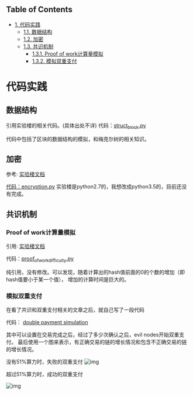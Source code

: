 <div id="table-of-contents">
<h2>Table of Contents</h2>
<div id="text-table-of-contents">
<ul>
<li><a href="#sec-1">1. 代码实践</a>
<ul>
<li><a href="#sec-1-1">1.1. 数据结构</a></li>
<li><a href="#sec-1-2">1.2. 加密</a></li>
<li><a href="#sec-1-3">1.3. 共识机制</a>
<ul>
<li><a href="#sec-1-3-1">1.3.1. Proof of work计算量模拟</a></li>
<li><a href="#sec-1-3-2">1.3.2. 模拟双重支付</a></li>
</ul>
</li>
</ul>
</li>
</ul>
</div>
</div>

# 代码实践<a id="sec-1" name="sec-1"></a>

## 数据结构<a id="sec-1-1" name="sec-1-1"></a>

引用实验楼的相关代码。(具体出处不详)
代码：[struct<sub>block</sub>.py](https://github.com/bentan2013/study-blockchain/blob/master/struct_bitcoin.py)

代码中包括了区块的数据结构的模拟，和梅克尔树的相关知识。

## 加密<a id="sec-1-2" name="sec-1-2"></a>

参考: [实验楼文档](https://www.shiyanlou.com/courses/890/labs/3248/document)

[代码：encryption.py](https://github.com/bentan2013/study-blockchain/blob/master/encryption.py) 
实验楼是python2.7的，我想改成python3.5的，目前还没有完成。

## 共识机制<a id="sec-1-3" name="sec-1-3"></a>

### Proof of work计算量模拟<a id="sec-1-3-1" name="sec-1-3-1"></a>

引用: [实验楼文档](https://www.shiyanlou.com/courses/890/labs/3248/document)

代码：[proof<sub>of</sub><sub>work</sub><sub>difficulty</sub>.py](https://github.com/bentan2013/study-blockchain/blob/master/proof_of_work_difficulty.py) 

纯引用，没有修改。可以发现，随着计算出的hash值前面的0的个数的增加（即hash值要小于某一个值），
增加的计算时间是巨大的。

### 模拟双重支付<a id="sec-1-3-2" name="sec-1-3-2"></a>

在看了共识和双重支付相关的文章之后，就自己写了一段代码

代码： [double payment simulation](https://github.com/bentan2013/study-blockchain/blob/master/double_payment_simulation.py)

其中可以设置在交易完成之后，经过了多少次确认之后，evil nodes开始双重支付。
最后使用一个图来表示，有正确交易的链的增长情况和包含不正确交易的链的增长情况。

没有51%算力时，失败的双重支付
![img](http://user-images.githubusercontent.com/5510943/41500062-b67970be-71bd-11e8-894a-4e451d2fb5eb.gif)

超过51%算力时，成功的双重支付

![img](http://user-images.githubusercontent.com/5510943/41508131-6362fd90-7272-11e8-8bf1-c29987eda770.gif)